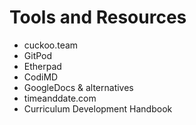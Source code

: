 # Tools and Resources

- cuckoo.team
- GitPod
- Etherpad
- CodiMD
- GoogleDocs & alternatives
- timeanddate.com
- Curriculum Development Handbook
